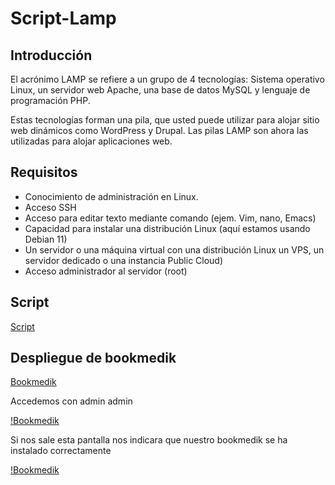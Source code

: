 # Script-Lamp
## Introducción
El acrónimo LAMP se refiere a un grupo de 4 tecnologías: Sistema operativo Linux, un servidor web Apache, una base de datos MySQL y lenguaje de programación PHP.

Estas tecnologías forman una pila, que usted puede utilizar para alojar sitio web dinámicos como WordPress y Drupal. Las pilas LAMP son ahora las utilizadas para alojar aplicaciones web.

## Requisitos

+ Conocimiento de administración en Linux.
+ Acceso SSH
+ Acceso para editar texto mediante comando (ejem. Vim, nano, Emacs)
+ Capacidad para instalar una distribución Linux (aquí estamos usando Debian 11)
+ Un servidor o una máquina virtual con una distribución Linux un VPS, un servidor dedicado o una instancia Public Cloud)
+ Acceso administrador al servidor (root)

## Script

[Script](https://github.com/victorsanmar/script-lamp/blob/main/lamp2.sh) 

## Despliegue de bookmedik

[Bookmedik](https://github.com/evilnapsis/bookmedik)

Accedemos con admin admin

[!Bookmedik](https://github.com/victorsanmar/script-lamp/blob/main/imagenes/bk11.PNG)

Si nos sale esta pantalla nos indicara que nuestro bookmedik se ha instalado correctamente

[!Bookmedik](https://github.com/victorsanmar/script-lamp/blob/main/imagenes/bk1.PNG)
